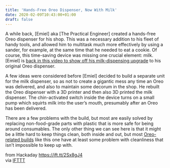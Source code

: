 ```yaml
---
title: 'Hands-Free Oreo Dispenser, Now With Milk'
date: 2020-02-09T10:43:00+01:00
draft: false
---
```


A while back, \[Emiel\] aka \[The Practical Engineer\] created a hands-free Oreo dispenser for his shop. This was a necessary addition to his fleet of handy tools, and allowed him to multitask much more effectively by using a sander, for example, at the same time that he needed to eat a cookie. Of course, this time-saving device was missing one crucial element: milk. \[Emiel\] is [back in this video to show off his milk-dispensing upgrade](https://www.youtube.com/watch?v=n1PGXWniQDg) to his original Oreo dispenser.

A few ideas were considered before \[Emiel\] decided to build a separate unit for the milk dispenser, so as not to create a gigantic mess any time an Oreo was delivered, and also to maintain some decorum in the shop. He rebuilt the Oreo dispenser with a 3D printer and then also 3D printed the milk dispenser. The chin-activated switch inside the device turns on a small pump which squirts milk into the user’s mouth, presumably after an Oreo has been delivered.

There are a few problems with the build, but most are easily solved by replacing non-food-grade parts with plastic that is more safe for being around consumables. The only other thing we can see here is that it might be a little hard to keep things clean, both inside and out, but most [Oreo-related builds](https://hackaday.com/2013/03/05/oreo-separators-episode-2-chucks-food-at-your-face/) like this one have at least some problem with cleanliness that isn’t impossible to keep up with.

  
  
from Hackaday https://ift.tt/2Sx8gJ4  
via [IFTTT](https://ifttt.com/?ref=da&site=blogger)